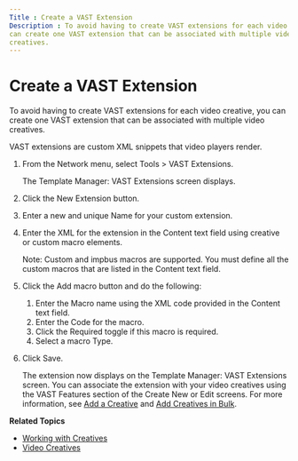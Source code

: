 ```yaml
---
Title : Create a VAST Extension
Description : To avoid having to create VAST extensions for each video creative, you
can create one VAST extension that can be associated with multiple video
creatives.
---
```



# Create a VAST Extension



To avoid having to create VAST extensions for each video creative, you
can create one VAST extension that can be associated with multiple video
creatives.



VAST extensions are custom XML snippets that video players render.





1.  From the
    Network menu, select
    Tools
    \> VAST Extensions.
    

    The Template Manager: VAST
    Extensions screen displays.

    
2.  Click the New
    Extension button.
3.  Enter a new and unique
    Name for your custom
    extension.
4.  Enter the XML for the extension in the
    Content text field using creative
    or custom macro elements.
    

    

    Note: Custom and impbus macros are
    supported. You must define all the custom macros that are listed in
    the Content text field.

    

    
5.  Click the Add
    macro button and do the following:
    1.  Enter the Macro
        name using the XML code provided in the
        Content text field.
    2.  Enter the
        Code for the macro.
    3.  Click the
        Required toggle if this macro
        is required.
    4.  Select a macro
        Type.
6.  Click
    Save.
    

    The extension now displays on the
    Template Manager: VAST
    Extensions screen. You can associate the extension with your
    video creatives using the VAST
    Features section of the Create
    New or Edit screens.
    For more information, see <a href="add-a-creative.html" class="xref"
    title="You can add a creative by either uploading a spreadsheet or the creative files directly from your computer. Only secure content is supported.">Add
    a Creative</a> and <a href="add-creatives-in-bulk.html" class="xref"
    title="You can add multiple third-party, hosted, and native creatives to the Creative Manager simultaneously by either uploading a spreadsheet or the creative files directly from your computer. Only secure content is supported.">Add
    Creatives in Bulk</a>.

    



<div id="ID-00000b5c__postreq_416b8011-e50d-4cc9-88d1-3277cc6b5bba"
>

**Related Topics**

- <a href="working-with-creatives.html" class="xref"
  title="You can traffic a wide range of creative types, from banners to increasingly pervasive rich media types, through the Xandr platform. Only secure content is supported.">Working
  with Creatives</a>
- <a href="video-creatives.html" class="xref"
  title="You can host video creatives with Xandr or traffic them through third-party ad servers. Non-linear creatives, such as a non-video overlay creative that is served on top of the player, are not supported.">Video
  Creatives</a>






